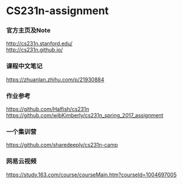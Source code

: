 CS231n-assignment
=====
### 官方主页及Note
http://cs231n.stanford.edu/     
http://cs231n.github.io/
### 课程中文笔记
https://zhuanlan.zhihu.com/p/21930884
### 作业参考
https://github.com/Halfish/cs231n     
https://github.com/wjbKimberly/cs231n_spring_2017_assignment
### 一个集训营
https://github.com/sharedeeply/cs231n-camp
### 网易云视频
https://study.163.com/course/courseMain.htm?courseId=1004697005
